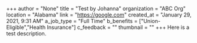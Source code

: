 +++
author = "None"
title = "Test by Johanna"
organization = "ABC Org"
location = "Alabama"
link = "https://google.com"
created_at = "January 29, 2021, 9:31 AM"
a_job_type = "Full Time"
b_benefits = ["Union-Eligible","Health Insurance"]
c_feedback = ""
thumbnail = ""
+++
Here is a test description.